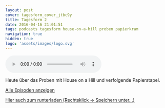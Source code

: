 ```yaml
---
layout: post
cover: tagesform_cover_jtbc9y
title: Tagesform 2
date: 2016-04-16 21:01:51
tags: podcasts tagesform house-on-a-hill proben papierkram
navigation: true
hidden: true
logo: 'assets/images/logo.svg'
---
```


<audio controls>
  <source src="https://s3.eu-central-1.amazonaws.com/tagesform/tagesform_2.mp3" type="audio/mpeg">
</audio><br>

Heute über das Proben mit House on a Hill und verfolgende Papierstapel.

<!-- more -->

<a href="{{ site.baseurl }}tag/tagesform/">Alle Episoden anzeigen</a>

[Hier auch zum runterladen (Rechtsklick -> Speichern unter...)](https://s3.eu-central-1.amazonaws.com/tagesform/tagesform_2.mp3)
